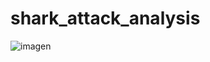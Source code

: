 # shark_attack_analysis

![imagen](https://raw.githubusercontent.com/soledb94/shark_attack_analysis/master//Users/julio/shark_attack_analysis/to/img.png)

